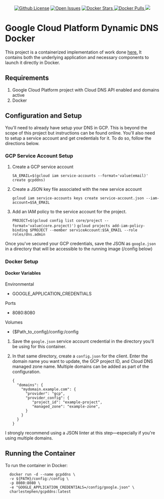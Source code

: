 <p align="center">
  <a>
  <a href="https://github.com/charlestephen/gcpddns/blob/master/LICENSE"><img alt="Github License" src="https://img.shields.io/github/license/charlestephen/gcpddns.svg?style=for-the-badge"></a>
  <a href="https://github.com/charlestephen/gcpddns/issues"><img alt="Open Issues" src="https://img.shields.io/github/issues/charlestephen/gcpddns.svg?style=for-the-badge"></a>
  <a href="https://hub.docker.com/repository/docker/charlestephen/gcpddns"><img alt="Docker Stars" src="https://img.shields.io/docker/stars/charlestephen/gcpddns.svg?style=for-the-badge">
  <a href="https://hub.docker.com/repository/docker/charlestephen/gcpddns"><img alt="Docker Pulls" src="https://img.shields.io/docker/pulls/charlestephen/gcpddns.svg?style=for-the-badge">
  <a href="https://twitter.com/handyhomo"><img src="https://img.shields.io/twitter/url?url=https%3A%2F%2Fgithub.com%2Fcharlestephen%2Fgcpddns.svg?style=social&logo=twitter">
	</a>
</p>

# Google Cloud Platform Dynamic DNS Docker

This project is a containerized implementation of work done [here.](https://github.com/ianlewis/cloud-dyndns-client/cmd/cloud-dyndns-client)
It contains both the underlying application and necessary components to launch it directly in Docker.

## Requirements

1.  Google Cloud Platform project with Cloud DNS API enabled and domains active
2.  Docker

## Configuration and Setup

You'll need to already have setup your DNS in GCP. This is beyond the scope of this project but instructions can be found online. You'll also need to setup a service account and get credentials for it. To do so, follow the directions below.

### GCP Service Account Setup

1.  Create a GCP service account

    `SA_EMAIL=$(gcloud iam service-accounts --format='value(email)' create gcpddns)`

2.  Create a JSON key file associated with the new service account

    `gcloud iam service-accounts keys create service-account.json --iam-account=$SA_EMAIL`

3.  Add an IAM policy to the service account for the project.

    `PROJECT=$(gcloud config list core/project --format='value(core.project)')`
    `gcloud projects add-iam-policy-binding $PROJECT --member serviceAccount:$SA_EMAIL --role roles/dns.admin`

Once you've secured your GCP credentials, save the JSON as `google.json` in a directory that will be accessible to the running image (/config below)

### Docker Setup

#### Docker Variables

Environmental

-   GOOGLE_APPLICATION_CREDENTIALS

Ports

-   8080:8080

Volumes

-   {$Path_to_config}/config:/config

1.  Save the `google.json` service account credential in the directory you'll be using for this container.
2.  In that same directory, create a `config.json` for the client. Enter the domain name you want to update, the GCP project ID, and Cloud DNS managed zone name. Multiple domains can be added as part of the configuration.

        {
          "domains": {
            "mydomain.example.com": {
              "provider": "gcp",
              "provider_config": {
                 "project_id": "example-project",
                 "managed_zone": "example-zone",
              }
            }
          }
        }

I strongly recommend using a JSON linter at this step—especially if you're using multiple domains.

## Running the Container

To run the container in Docker:

      docker run -d --name gcpddns \
      -v ${PATH}/config:/config \
      -p 8080:8080 \
      -e "GOOGLE_APPLICATION_CREDENTIALS=/config/google.json" \
      charlestephen/gcpddns:latest
